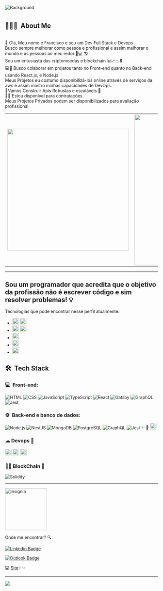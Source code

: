 ![Background](https://github.com/FranciscoBSpadaro/My-Profile/blob/master/background2.png)
#
<h2> 👨🏻‍💻 &nbsp;About Me </h2>
<br/> 🤖 Olá, Meu nome é Francisco e sou um Dev Full Stack e Devops .
<br/> Busco sempre melhorar como pessoa e profissional e assim melhorar o mundo e as pessoas ao meu redor.🏽‍💻 🌎
<br/> Sou um entusiasta das criptomoedas e blockchain 📊📈📉💲
<br/> 💻💙 Busco colaborar em projetos tanto no Front-end quanto no Back-end usando React.js,  e Node.js 
<br/> Meus Projetos eu costumo disponibilizá-los online através de serviços da aws e assim mostro minhas capacidades de DevOps.
<br/>🚀Vamos Construir Apis Robustas e escaláveis 🚀
<br/>🙋‍♂️ Estou disponível para contratações.
<br/> Meus Projetos Privados podem ser disponibilizados para avaliaçâo profissional

<center>
  <table>
    <tr>
        <td><img width="400px" align="left" src="https://github-readme-stats.vercel.app/api/top-langs/?username=FranciscoBSpadaro&hide=html&layout=compact&theme=chartreuse-dark" /></td>
        <td><img width="495px" align="left" src="https://github-readme-stats.vercel.app/api?username=FranciscoBSpadaro&theme=chartreuse-dark&show_icons=true"/></td>
    </tr>   
  </table>
</center>


---

## Sou um programador que acredita que o objetivo da profissão não é escrever código e sim resolver problemas! :bulb:

Tecnologias que pode encontrar nesse perfil atualmente:

- <a href="https://www.typescriptlang.org/" title="Typescript"><img src="https://github.com/get-icon/geticon/raw/master/icons/typescript-icon.svg" alt="Typescript" width="21px" height="21px"></a>
<a href="https://developer.mozilla.org/en-US/docs/Web/JavaScript" title="JavaScript"><img src="https://github.com/get-icon/geticon/raw/master/icons/javascript.svg" alt="JavaScript" width="21px" height="21px"></a>
- <a href="https://www.w3.org/TR/html5/" title="HTML5"><img src="https://github.com/get-icon/geticon/raw/master/icons/html-5.svg" alt="HTML5" width="21px" height="21px"></a> <a href="https://www.w3.org/TR/CSS/" title="CSS3"><img src="https://github.com/get-icon/geticon/raw/master/icons/css-3.svg" alt="CSS3" width="21px" height="21px"></a>
- <a href="https://reactjs.org/" title="React"><img src="https://github.com/get-icon/geticon/raw/master/icons/react.svg" alt="React" width="21px" height="21px"></a>
- <a href="https://nodejs.org/" title="Node.js"><img src="https://github.com/get-icon/geticon/raw/master/icons/nodejs-icon.svg" alt="Node.js" width="21px" height="21px"></a>
- <a href="https://www.python.org/" title="Python"><img src="https://github.com/get-icon/geticon/raw/master/icons/python.svg" alt="Python" width="21px" height="21px"></a>

<h2> 🛠 &nbsp;Tech Stack</h2>
<h3>💻 &nbsp;Front-end:</h3>

![HTML](https://img.shields.io/badge/-HTML-333333?style=flat&logo=HTML5)
![CSS](https://img.shields.io/badge/-CSS-333333?style=flat&logo=CSS3&logoColor=1572B6)
![JavaScript](https://img.shields.io/badge/-JavaScript-333333?style=flat&logo=javascript)
![TypeScript](https://img.shields.io/badge/-TypeScript-333333?style=flat&logo=typescript&logoColor=2D79C7)
![React](https://img.shields.io/badge/-React-333333?style=flat&logo=react)
![Gatsby](https://img.shields.io/badge/-Gatsby-333333?style=flat&logo=gatsby)
![GraphQL](https://img.shields.io/badge/-GraphQL-333333?style=flat&logo=graphql&logoColor=E535AB)
![Jest](https://img.shields.io/badge/-Jest-333333?style=flat&logo=jest&logoColor=E535AB)

<h3>⚙️ &nbsp;Back-end e banco de dados:</h3>

![Node.js](https://img.shields.io/badge/-Node.js-333333?style=flat&logo=node.js)
![NestJS](https://img.shields.io/badge/-NestJS-333333?style=flat&logo=nestjs&logoColor=E535AB)
![MongoDB](https://img.shields.io/badge/-MongoDB-333333?style=flat&logo=mongodb)
![PostgreSQL](https://img.shields.io/badge/-PostgreSQL-333333?style=flat&logo=postgresql)
![GraphQL](https://img.shields.io/badge/-GraphQL-333333?style=flat&logo=graphql&logoColor=E535AB)
![Jest](https://img.shields.io/badge/-Jest-333333?style=flat&logo=jest&logoColor=E535AB)
✨ 🌊 <a href="https://dev.mysql.com/" title="MySQL"><img src="https://github.com/get-icon/geticon/raw/master/icons/mysql.svg" alt="MySQL" width="21px" height="21px"></a>

<h3> ☁ Devops 💫 </h3>
<a href="https://aws.amazon.com/" title="AWS"><img src="https://github.com/get-icon/geticon/raw/master/icons/aws.svg" alt="AWS" width="21px" height="21px"></a>
<a href="https://azure.microsoft.com/" title="Microsoft Azure"><img src="https://github.com/get-icon/geticon/raw/master/icons/azure-icon.svg" alt="Microsoft Azure" width="21px" height="21px"></a>
<a href="https://www.docker.com/" title="docker"><img src="https://github.com/get-icon/geticon/raw/master/icons/docker-icon.svg" alt="docker" width="21px" height="21px"></a>

<h3> 👨‍💻 BlockChain 🔗 </h3>

![Solidity](https://img.shields.io/badge/Solidity-e6e6e6?style=for-the-badge&logo=solidity&logoColor=black)


---
<img width="138" alt="insignia" src="https://github.com/FranciscoBSpadaro/FranciscoBSpadaro/assets/69543568/011e7452-d1c5-4d42-a426-ebed6b05dca6">


Onde me encontrar? :mag:

 [![Linkedin Badge](https://img.shields.io/badge/-FranciscoBianchiSpadaro-blue?style=flat-square&logo=Linkedin&logoColor=white&link=https://www.linkedin.com/in/franciscobspadar/)](https://www.linkedin.com/in/franciscobspadaro/) 
 <br/>
 
 [![Outlook Badge](https://img.shields.io/badge/-francisco.spadaro@outlook.com-c14438?style=flat-square&logo=Outlook&logoColor=white&link=mailto:francisco.spadaro@outlook.com)](mailto:francisco.spadaro@outlook.com)

💻 [Site](https://fbs-dev.netlify.app/)✨✨

---

![](https://komarev.com/ghpvc/?username=FranciscoBSpadarol&color=blue&style=flat)


